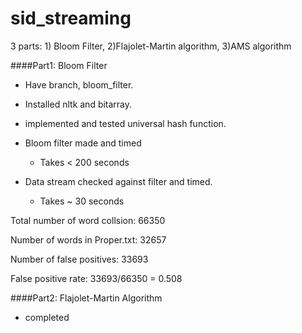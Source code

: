 # sid_streaming
3 parts: 1) Bloom Filter, 2)Flajolet-Martin algorithm, 3)AMS algorithm

####Part1: Bloom Filter

* Have branch, bloom_filter.

* Installed nltk and bitarray.

* implemented and tested universal hash function.

* Bloom filter made and timed
   * Takes < 200 seconds

* Data stream checked against filter and timed.
    * Takes ~ 30 seconds
    
Total number of word collsion: 66350

Number of words in Proper.txt: 32657

Number of false positives: 33693

False positive rate: 33693/66350 = 0.508

####Part2: Flajolet-Martin Algorithm

* completed

